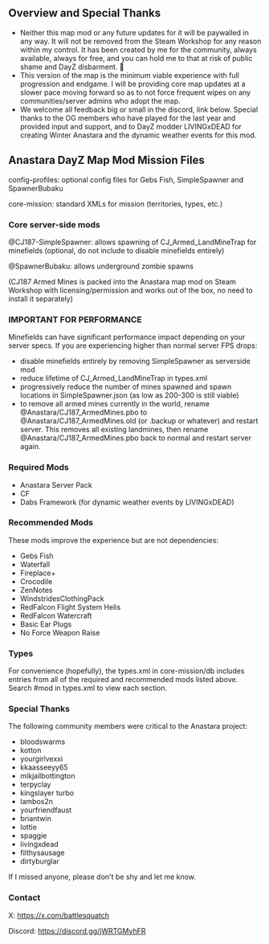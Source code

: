 ## Overview and Special Thanks
 - Neither this map mod or any future updates for it will be paywalled in any way.  It will not be removed from the Steam Workshop for any reason within my control.  It has been created by me for the community, always available, always for free, and you can hold me to that at risk of public shame and DayZ disbarment.  🫡
 - This version of the map is the minimum viable experience with full progression and endgame.  I will be providing core map updates at a slower pace moving forward so as to not force frequent wipes on any communities/server admins who adopt the map.
 - We welcome all feedback big or small in the discord, link below.  Special thanks to the OG members who have played for the last year and provided input and support, and to DayZ modder LIVINGxDEAD for creating Winter Anastara and the dynamic weather events for this mod.

## Anastara DayZ Map Mod Mission Files
config-profiles:  optional config files for Gebs Fish, SimpleSpawner and SpawnerBubaku

core-mission:  standard XMLs for mission (territories, types, etc.)

### Core server-side mods
@CJ187-SimpleSpawner: allows spawning of CJ_Armed_LandMineTrap for minefields (optional, do not include to disable minefields entirely)

@SpawnerBubaku:  allows underground zombie spawns

(CJ187 Armed Mines is packed into the Anastara map mod on Steam Workshop with licensing/permission and works out of the box, no need to install it separately)

### IMPORTANT FOR PERFORMANCE
Minefields can have significant performance impact depending on your server specs.  If you are experiencing higher than normal server FPS drops:
 - disable minefields entirely by removing SimpleSpawner as serverside mod
 - reduce lifetime of CJ_Armed_LandMineTrap in types.xml
 - progressively reduce the number of mines spawned and spawn locations in SimpleSpawner.json (as low as 200-300 is still viable)
 - to remove all armed mines currently in the world, rename @Anastara/CJ187_ArmedMines.pbo to @Anastara/CJ187_ArmedMines.old (or .backup or whatever) and restart server.  This removes all existing landmines, then rename @Anastara/CJ187_ArmedMines.pbo back to normal and restart server again.

### Required Mods
 - Anastara Server Pack
 - CF
 - Dabs Framework (for dynamic weather events by LIVINGxDEAD)

### Recommended Mods
These mods improve the experience but are not dependencies:
 - Gebs Fish
 - Waterfall
 - Fireplace+
 - Crocodile
 - ZenNotes
 - WindstridesClothingPack
 - RedFalcon Flight System Helis
 - RedFalcon Watercraft 
 - Basic Ear Plugs
 - No Force Weapon Raise

### Types
For convenience (hopefully), the types.xml in core-mission/db includes entries from all of the required and recommended mods listed above.  Search #mod in types.xml to view each section.  

### Special Thanks
The following community members were critical to the Anastara project:
 - bloodswarms
 - kotton
 - yourgirlvexxi
 - kkaasseeyy65
 - mikjailbottington
 - terpyclay
 - kingslayer turbo
 - lambos2n
 - yourfriendfaust
 - briantwin
 - lottie
 - spaggie
 - livingxdead
 - filthysausage
 - dirtyburglar

If I missed anyone, please don't be shy and let me know.  

### Contact
X: https://x.com/battlesquatch

Discord:  https://discord.gg/jWRTGMyhFR
